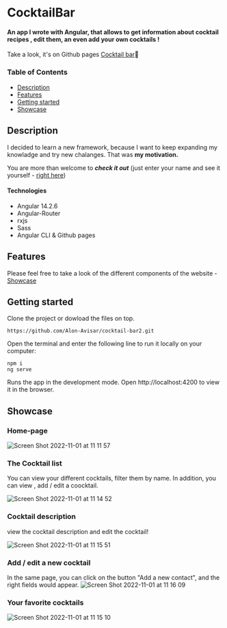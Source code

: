 # CocktailBar

#### An app I wrote with Angular, that allows to get information about cocktail recipes , edit them, an even add your own cocktails !
 Take a look, it's on Github pages [Cocktail bar](https://alon-avisar.github.io/cocktail-bar2/#/)🍹


### Table of Contents
- [Description](#description)
- [Features](#features)
- [Getting started](#getting-started)
- [Showcase](#showcase)


## Description
I decided to learn a new framework, because I want to keep expanding my knowladge and try new chalanges. That was **my motivation.** 

You are more than welcome to ***check it out*** (just enter your name and see it yourself - [right here](https://oribenamram.github.io/Bitcoin-Vue "Github pages link"))


#### Technologies

- Angular 14.2.6
- Angular-Router
- rxjs
- Sass
- Angular CLI & Github pages

## Features
Please feel free to take a look of the different components of the website - [Showcase](#showcase)


## Getting started
Clone the project or dowload the files on top.
```
https://github.com/Alon-Avisar/cocktail-bar2.git
```
Open the terminal and enter the following line to run it locally on your computer:
```
npm i
ng serve
```
Runs the app in the development mode.
Open http://localhost:4200 to view it in the browser.

## Showcase


### Home-page

 ![Screen Shot 2022-11-01 at 11 11 57](https://user-images.githubusercontent.com/109606770/199202231-50bf20fe-4fc0-47c1-8dd0-515126879907.png)
 
 
### The Cocktail list 
You can view your different cocktails, filter them by name. 
In addition, you can view , add / edit a coocktail.

![Screen Shot 2022-11-01 at 11 14 52](https://user-images.githubusercontent.com/109606770/199206782-62929fc2-2ba9-4a8b-9c05-b11082c375a6.png)


 
### Cocktail description

view the cocktail description and edit the cocktail!

![Screen Shot 2022-11-01 at 11 15 51](https://user-images.githubusercontent.com/109606770/199207499-2c183726-fc7a-4db8-b7d0-a7e0413d3e78.png)



### Add / edit  a new cocktail
In the same page, you can click on the button "Add a new contact", and the right fields would appear.
![Screen Shot 2022-11-01 at 11 16 09](https://user-images.githubusercontent.com/109606770/199214651-a3b9b84e-3b16-4a1e-b5fe-9f266527616f.png)



### Your favorite cocktails

![Screen Shot 2022-11-01 at 11 15 10](https://user-images.githubusercontent.com/109606770/199214511-85d5bd55-0ea7-459d-95eb-3d2eb7ac5591.png)

